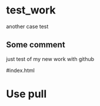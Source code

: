 # test_work
another case test
## Some comment
just test of my new work with github

#index.html

# Use pull
